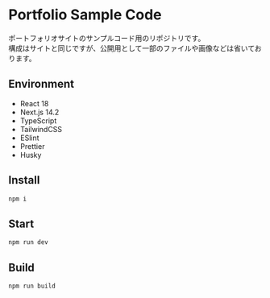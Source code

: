 # Portfolio Sample Code
ポートフォリオサイトのサンプルコード用のリポジトリです。  
構成はサイトと同じですが、公開用として一部のファイルや画像などは省いております。

## Environment
- React 18
- Next.js 14.2
- TypeScript
- TailwindCSS
- ESlint
- Prettier
- Husky

## Install
```bash
npm i
```

## Start
```bash
npm run dev
```

## Build
```bash
npm run build
```


